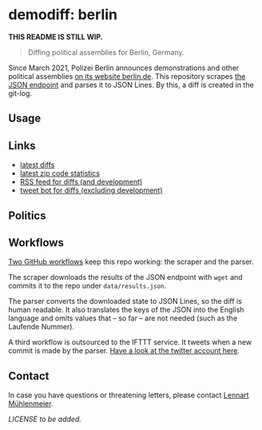 demodiff: berlin
===================

**THIS README IS STILL WIP.**

> Diffing political assemblies for Berlin, Germany.

Since March 2021, Polizei Berlin announces demonstrations and other
political assemblies [on its website
berlin.de](https://www.berlin.de/polizei/service/versammlungsbehoerde/versammlungen-aufzuege/).
This repository scrapes [the JSON
endpoint](https://www.berlin.de/polizei/service/versammlungsbehoerde/versammlungen-aufzuege/index.php/index/all.json)
and parses it to JSON Lines. By this, a diff is created in the git-log.

## Usage


## Links
- [latest diffs](https://github.com/demodiff/berlin/commits/main/data/results.jsonl)
- [latest zip code statistics](https://github.com/demodiff/berlin/commits/main/data/stats-zips.csv)
- [RSS feed for diffs (and development)](https://github.com/demodiff/berlin/commits.atom)
- [tweet bot for diffs (excluding development)](https://twitter.com/demodiff)

## Politics

## Workflows
[Two GitHub workflows](https://github.com/demodiff/berlin/tree/main/.github/workflows)
keep this repo working: the scraper and the parser.

The scraper downloads the results of the JSON endpoint
with `wget` and commits it to the repo under
`data/results.json`.

The parser converts the downloaded state to JSON Lines,
so the diff is human readable. It also translates the keys
of the JSON into the English language and omits values that
– so far – are not needed (such as the Laufende Nummer).

A third workflow is outsourced to the IFTTT service. It
tweets when a new commit is made by the parser. [Have a look
at the twitter account here](https://twitter.com/demodiff).

## Contact

In case you have questions or threatening letters, 
please contact [Lennart Mühlenmeier](https://lnrt.de/).

_LICENSE to be added._
